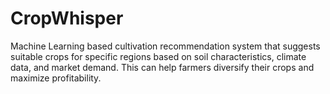 # CropWhisper
Machine Learning based cultivation recommendation system that suggests suitable crops for specific regions based on soil characteristics, climate data, and market demand. This can help farmers diversify their crops and maximize profitability.
